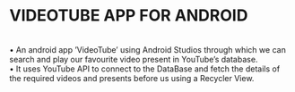 # VIDEOTUBE APP FOR ANDROID
</br>
• An android app ’VideoTube’ using Android Studios through which we can
search and play our favourite video present in YouTube’s database.
</br>
• It uses YouTube API to connect to the DataBase and fetch the details of the
required videos and presents before us using a Recycler View.
